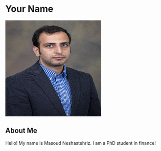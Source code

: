 # Your Name
![Profile Picture](../images/Masoud_Neshastehriz.jpg)

## About Me

Hello! My name is Masoud Neshastehriz. I am a PhD student in finance!